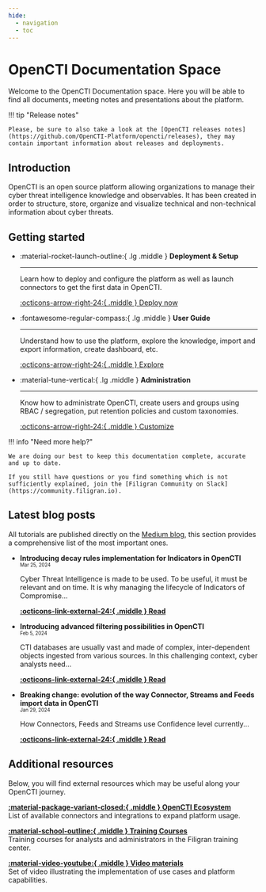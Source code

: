 ```yaml
---
hide:
  - navigation
  - toc
---
```


# OpenCTI Documentation Space

Welcome to the OpenCTI Documentation space. Here you will be able to find all documents, meeting notes and presentations about the platform.


!!! tip "Release notes"

    Please, be sure to also take a look at the [OpenCTI releases notes](https://github.com/OpenCTI-Platform/opencti/releases), they may contain important information about releases and deployments.

## Introduction

OpenCTI is an open source platform allowing organizations to manage their cyber threat intelligence knowledge and observables. It has been created in order to structure, store, organize and visualize technical and non-technical information about cyber threats.

## Getting started

<div class="grid cards" markdown>

-   :material-rocket-launch-outline:{ .lg .middle } __Deployment & Setup__

    ---

    Learn how to deploy and configure the platform as well as
    launch connectors to get the first data in OpenCTI.

    [:octicons-arrow-right-24:{ .middle } Deploy now](deployment/overview.md)

-   :fontawesome-regular-compass:{ .lg .middle } __User Guide__

    ---

    Understand how to use the platform, explore the knowledge, import
    and export information, create dashboard, etc.

    [:octicons-arrow-right-24:{ .middle } Explore](usage/getting-started.md)

-   :material-tune-vertical:{ .lg .middle } __Administration__

    ---

    Know how to administrate OpenCTI, create users and groups using RBAC /
    segregation, put retention policies and custom taxonomies.

    [:octicons-arrow-right-24:{ .middle } Customize](administration/introduction.md)

</div>

!!! info "Need more help?"

    We are doing our best to keep this documentation complete, accurate and up to date. 
    
    If you still have questions or you find something which is not sufficiently explained, join the [Filigran Community on Slack](https://community.filigran.io).


## Latest blog posts

All tutorials are published directly on the [Medium blog](https://blog.filigran.io), this section provides a comprehensive list of the most important ones.

<div class="grid cards" markdown>

-   __Introducing decay rules implementation for Indicators in OpenCTI__<br />
    <sub><sup>Mar 25, 2024</sup></sub>

    Cyber Threat Intelligence is made to be used. To be useful, it must be relevant and on time. It is why managing the lifecycle of Indicators of Compromise...

    **[:octicons-link-external-24:{ .middle } Read](https://blog.filigran.io/introducing-decay-rules-implementation-for-indicators-in-opencti-472f6e8449fb)**

  -   __Introducing advanced filtering possibilities in OpenCTI__<br />
      <sub><sup>Feb 5, 2024</sup></sub>

      CTI databases are usually vast and made of complex, inter-dependent objects ingested from various sources. In this challenging context, cyber analysts need...

      **[:octicons-link-external-24:{ .middle } Read](https://blog.filigran.io/introducing-advanced-filtering-possibilities-in-opencti-552147565faf)**

-   __Breaking change: evolution of the way Connector, Streams and Feeds import data in OpenCTI__<br />
    <sub><sup>Jan 29, 2024</sup></sub>

    How Connectors, Feeds and Streams use Confidence level currently...

    **[:octicons-link-external-24:{ .middle } Read](https://blog.filigran.io/breaking-change-evolution-of-the-way-connector-streams-and-feeds-import-data-in-opencti-d10d7eb4407e)**
    
</div>

## Additional resources

Below, you will find external resources which may be useful along your OpenCTI journey.

<div class="grid" markdown>

[**:material-package-variant-closed:{ .middle } OpenCTI Ecosystem**](https://filigran.notion.site/OpenCTI-Ecosystem-868329e9fb734fca89692b2ed6087e76)<br />
List of available connectors and integrations to expand platform usage.

[**:material-school-outline:{ .middle } Training Courses**](https://training.filigran.io)<br />
Training courses for analysts and administrators in the Filigran training center.

[**:material-video-youtube:{ .middle } Video materials**](https://www.youtube.com/@Filigran/videos)<br />
Set of video illustrating the implementation of use cases and platform capabilities.

</div>
<br /><br /><br />
